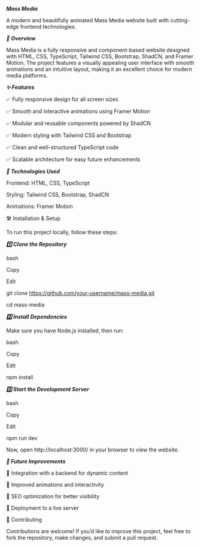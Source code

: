 _**Mass Media**_

A modern and beautifully animated Mass Media website built with cutting-edge frontend technologies.


**_🚀 Overview_**

Mass Media is a fully responsive and component-based website designed with HTML, CSS, TypeScript, Tailwind CSS, Bootstrap, ShadCN, and Framer Motion. The project features a visually appealing user interface with smooth animations and an intuitive layout, making it an excellent choice for modern media platforms.

**_✨ Features_**

✅ Fully responsive design for all screen sizes

✅ Smooth and interactive animations using Framer Motion

✅ Modular and reusable components powered by ShadCN

✅ Modern styling with Tailwind CSS and Bootstrap

✅ Clean and well-structured TypeScript code

✅ Scalable architecture for easy future enhancements


**_📂 Technologies Used_**

Frontend: HTML, CSS, TypeScript

Styling: Tailwind CSS, Bootstrap, ShadCN

Animations: Framer Motion

🛠 Installation & Setup

To run this project locally, follow these steps:

_**1️⃣ Clone the Repository**_

bash

Copy

Edit

git clone https://github.com/your-username/mass-media.git

cd mass-media

**_2️⃣ Install Dependencies_**

Make sure you have Node.js installed, then run:


bash

Copy

Edit

npm install

_**3️⃣ Start the Development Server**_

bash

Copy

Edit

npm run dev

Now, open http://localhost:3000/ in your browser to view the website.



_**🚧 Future Improvements**_


🔹 Integration with a backend for dynamic content

🔹 Improved animations and interactivity

🔹 SEO optimization for better visibility

🔹 Deployment to a live server



📌 Contributing

Contributions are welcome! If you’d like to improve this project, feel free to fork the repository, make changes, and submit a pull request.

